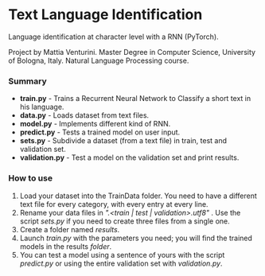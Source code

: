# Text Language Identification #

Language identification at character level with a RNN (PyTorch).

Project by Mattia Venturini.
Master Degree in Computer Science, University of Bologna, Italy.
Natural Language Processing course.

### Summary ###

* __train.py__ - Trains a Recurrent Neural Network to Classify a short text in his language.
* __data.py__ - Loads dataset from text files.
* __model.py__ - Implements different kind of RNN.
* __predict.py__ - Tests a trained model on user input.
* __sets.py__ - Subdivide a dataset (from a text file) in train, test and validation set.
* __validation.py__ - Test a model on the validation set and print results.


### How to use ###

1. Load your dataset into the TrainData folder. You need to have a different text file for every category, with every entry at every line.
2. Rename your data files in _"<category>.<train | test | validation>.utf8"_ . Use the script _sets.py_ if you need to create three files from a single one.
3. Create a folder named _results_.
4. Launch _train.py_ with the parameters you need; you will find the trained models in the results _folder_.
5. You can test a model using a sentence of yours with the script _predict.py_ or using the entire validation set with _validation.py_.
